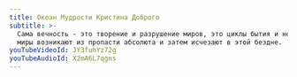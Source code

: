 ```yaml
---
title: Океан Мудрости Кристина Доброго
subtitle: >-
  Сама вечность - это творение и разрушение миров, это циклы бытия и небытия;
  миры возникают из пропасти абсолюта и затем исчезают в этой бездне.
youTubeVideoId: JY3fuhYz72g
youTubeAudioId: X2mA6L7qgns
---
```



